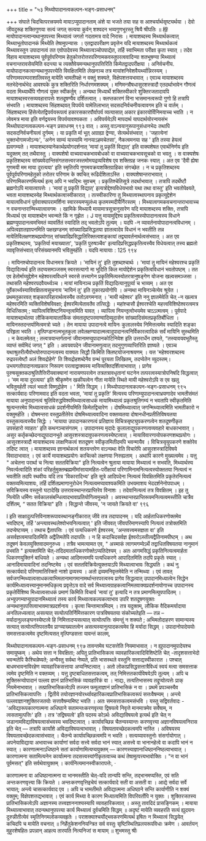 +++
title = "५३ मिथ्योपादानत्वकल्पन-भङ्ग-प्रसाधनम्"

+++
संघाते चिदचित्परत्त्रयमये मायाऽप्युपादानताम् अंशे या भजते तया सह स आश्चर्यार्थसृष्ट्यर्थया । देवो जीवदुरूह शक्तिगुणया सत्यं जगत् सत्यया कुर्वन् शश्वदन भव्यगुणभूरस्तु श्रियै श्रीपतिः ॥ 
穆 
मायोपादानत्वान्यथानुपपत्त्या मिथ्यात्वं जगतो गदतामत्र वादे निरासः । मायाशब्दस्य मिथ्यार्थकत्वात् मिथ्याभूतोपादानकं मिथ्येति तेषामुपन्यासः । एतद्वादपरीक्षण प्रवृत्तेन यदि मायाशब्दस्य मिथ्यार्थकत्वं मिथ्यावस्तुन उपादानत्वं तत एवोपादेवस्य मिथ्यात्वञ्चोपपाद्येत, तर्हि स्वाभिमता परीक्षा कृता स्यात् । तदेव विहाय मायाशब्दस्य पूर्वपूर्वपरिणाम हेतुकोत्तरोत्तरपरिणामकवस्तुपरत्ववादिन्या शतभूषण्या मिथ्यात्वं वचनान्तरावसेयमिति वदन्त्या च त्यक्तैवेयमन्यथानुपपत्तिरिति किमेतद्वादपरीक्षया । अनिर्वचनीय. मायोपादानकत्वान्यथानुपपत्त्येति विवक्षितमिति लेखनञ्च तत्र मायांशनिवेशवैयर्थ्यान्निरस्यम् । परिणामपरम्पराशालिवस्तु मायेति भामतीपक्षे न वक्तुं शक्यते, विक्षेपशत्तयभावात् । एवञ्च मायाशब्दस्य मतभेदेनार्थभेद आवश्यके कुत्र शक्तिरिति निर्धारणमशक्यम् । मणिमन्त्रौषधासुरशस्त्रादौ एतदर्थाभावेन गौणत्वं वदता मिथ्यार्थेपि गौणत्वं युक्त स्वीकर्तुम् । अन्यथा मिध्यार्थे शक्तिस्वीकारे शुक्तिरजतादावपि मायाशब्दस्वरसव्यवहारापत्तेः शतदूषण्यैव दर्शितत्वात् । क्लप्तकारणं विना भासमानत्वरूपो गुणो हि तत्रापि संभवति । 
मायाशब्दस्य सिंहशब्दवत् विपर्यये यामेतिलाभात् सदसदनिर्वचनीयत्वावगम इति च वार्तम् । सिंहशब्दस्य हिंसेत्येतद्विपर्ययरूपत्वं हकारसकारपौर्वापर्य व्यत्यासात् अकार इंकारयोर्विनिमयाच्च भवति । न त्वेवमत्र माया इति वर्णद्वयस्य विपर्ययावश्यकता । अविपर्ययेऽपि मापदार्थ यापदार्थयोरन्वयसंभ
मिथ्योपादानत्वकल्पन-भङ्ग प्रसाधनम् 
९९३ 
वात् । अस्तु वाऽन्वयानुरूपानुसंधानभेदः तथापि सदसदनिर्वचनीयत्वं दुर्गमम् । या प्रकृति र्मा भूत् अग्राह्या द्वेण्या, सेत्यर्थसंभवात् । 'जहात्येनां भुक्तभोगामजोऽन्यः', 'अनेन साम्यं यास्यामि नानयाऽहमचेतसा', नैकत्वमनया सह ' इति तस्या हेयत्वं ह्यवगम्यते । मायाशब्दस्यानेकार्थप्रयोगदर्शनात् 'मायां तु प्रकृतिं विद्यात्' इति वाक्यशेषत एवार्थनिर्णय इति यदुक्तम् तत् तथैवास्तु । वाक्यशेषो वाच्यवाचकभावबोधको वा वाच्यवाचकभावसूचको वा भवतु । स वाक्यशेषः प्रकृतिशब्दस्य सांख्यवेदान्तिसंगतसत्त्वरजस्तमोमयद्रव्यविशेष एव शक्तिग्रह जनकः स्यात् । अत एव 'दैवी ह्येषा गुणमयी मम माया दुरत्यया' इति स्मृतिरपि गुणमयक्रयशक्तिग्राहिका संगच्छेत । न च प्रकृतिशब्दस्य पूर्वपूर्वपरिणामहेतुको तरोतर परिणाम के क्वचित् रूढिर्दशिताऽस्ति । वाक्यशेषान्तराभावात् । परिणामिकारणमित्यर्थ इत्य् अपि न भवद्भिः सुवचम् । प्रकृतिश्चेतिसूत्रे तदर्थाभावात् । तत्रापि तदर्थेष्टौ ब्रह्मगोऽपि मायात्वापत्तेः । 'मायां तु प्रकृतिं विद्यात्' इत्यत्रोद्देश्यविधेयभावो यथा तथा वास्तु' इति भवतोपेक्ष्यते, भवता मायाशब्दस्येह मिथ्यार्थकत्वास्वीकारात् । तत्स्वीकारिणा तु मिथ्यात्वस्थापनाय प्रकृत्युद्देशेन मायात्वविधानं पूर्ववाक्यापरामर्शिना स्वारस्यमप्युलंध्य कृतमस्मदीयैर्निरस्तम् । मिथ्यात्वगमकवचनान्तराभावाच्च न वचनान्तरान्मिथ्यात्वावगमः । खामिके मिथ्यायै मायामात्रसूत्रानुसारेण यदि मायाशब्दस्य शक्तिः, तत्रापि मिध्यार्थ एव मायाशब्देन भवन्मते किं न गृझेत । 
J 
यत्तु मायामुद्दिश्य प्रकृतित्वस्योपादानत्वस्य विधाने ब्रह्मण्युपादानत्वमभिमतं व्यावर्तितं स्यादिति तद् भवतोऽपि तुल्यम् । यदपि -न व्यावर्तनायोपादानत्वविधानम् । अपित्वज्ञातज्ञापनमिति पक्षखण्डनम् सांख्यादिप्रसिद्धतया ज्ञातत्वादेव विधानं न भवतीति तन्न मायेतिविलक्षणशब्दप्रयोगात् सांख्यादिप्रसिद्धातिरिक्तत्वशङ्कायां तद्व्यावर्तनार्थत्वसंभवात् । अत एव प्रकृतिशब्दस्य, 'प्रकृतिर्या मयाख्याता', 'प्रकृतिं पुरुषञ्चैव' इत्यादिप्रसिद्धप्रकृतित्वस्यैव विधेयत्वात् तस्य ब्रह्मतो व्यावृत्तिसंभवात् परिसंख्यानमपि भवितुमर्हति । यदपि मायायाः : 
125 
९९४ 

। 
मायिनश्चोपादानत्व विधानमत्र क्रियते । 'मायिनं तु' इति तुशब्दश्चार्थः । 'मायां तु मायिनं महेश्वरश्च प्रकृतिं विद्यादित्यर्थ इति तदप्यसमञ्जसम् स्वरसत्यागो मा भूदिति किल मायोद्देशेन प्रकृतित्वविधानं भवतोपष्टम् । तत एव हेतोर्माय्युद्देशेन महेश्वरत्वविधाने स्वरसे तत्त्यागेन प्रकृतिमित्यस्योतरत्रानुषङ्गेण योजना खल्वसमञ्जसा । तथासति महेश्वरपदवैयर्थ्यञ्च । मायां मायिनञ्च प्रकृतिं विद्यादित्यानुपूर्व्या च भाव्यम् । अत एव पूर्वेकार्थ्यस्याविवक्षितत्वसूचनाय 'मायिनं तु' इति तुकारप्रयोगोपि । अन्यथा मायिनञ्चेत्येव श्रूयेत । प्रथमतुकारवत् शङ्कापरिहारार्थत्वस्यैव ततोऽवगमनात् । 'मायी महेश्वर' इति ननु ज्ञातमेवेति चेत् -न खल्वत्र महेश्वरमिति व्यक्तिविशेषविवक्षा; ईश्वरमित्येतावतैव तत्सिद्धेः । महांश्चासौ ईश्वरश्चेति महत्त्वविशिष्ठेश्वरत्वमत्र विधित्सितम् ; व्यापित्वविशिष्टनियन्तृत्वमिति यावत् । व्यापित्व नियन्तृत्वोभयमेव चाऽऽत्मत्वम् । पूर्वपादे मायाशब्दार्थतया लौकिकमायातार्किक संमतादृष्टपरमाण्वादिव्युदासेन सांख्यादिसंमतप्रकृतिर्बोधिता । मायिनस्तदन्तर्यामित्वमत्रो च्यते । तेन मायाया उपादानत्वे मायिनः कुलालस्येव निमित्तत्वमेव स्यादिति शङ्का परिहृता भवति । मृत्पिण्डानात्मभूतकुला लवेलक्षण्यादात्मत्वादुपादानत्वनिर्विकारत्वादिकं सर्वं मायिनि सुस्थमिति । न केवलमेतत् ; तत्त्वत्रयान्तर्गतानां जीवानामप्युपादानकोटिनिवेश इति उत्तरार्धेन दश्यते, “तस्यावयवभूतैस्तु व्याप्तं सर्वमिदं जगत् " इति । अवयवपदेन जीवानामणुत्वात् तदनुगुणव्याप्तिरिति ज्ञाष्यते । एवञ्च यथाश्रुतरीत्यैवोभयोरुपादानत्वस्य वाक्यतः सिद्धौ किमिति क्लिष्टयोजनाश्रयणम् । यत्त 'महेश्वरशब्दस्य रुद्रपरत्वेष्टौ अलं शिवद्रोहेणे' ति शिवद्रोहशब्देनैव ग्रन्थं पूरयता लिखितम्, तदप्येतेन व्युदस्तम्। उभयगतोपादानत्वप्रकार निरूपण परत्वाद्वाक्यस्य मायिव्यक्तिदर्शित्वाभावात् । प्रागेव पुरुषसूक्तकठश्रुतितैत्तिरीयवाक्यानां नारायणपरत्वेन तत्रतत्रावधृतानां घटनेन तत्परत्वस्यात्रोपनिषदि सिद्धत्वात् । 'मम माया दुरत्यया' इति श्रीकृष्णेन खकीयत्वेन गीता मायेति स्थिते मायी महेश्वरोऽपि स एव खलु भवितुमर्हती त्यलं भवतो विष्णुद्रोहेण । 
' 
मिति सिद्धम् । 
I 
मिथ्योपादानत्वकल्पन-भङ्ग-प्रसाधनम् 
९९५ 
सत्कार्यवादः परिणामवाद इति वदता भवता, 'मायां तु प्रकृति' मित्यस्य परिणाम्युपादानत्वाभ्रयणादेव भामतीसंमतं मायाया अनुपादानत्वं श्रुतिविरुद्धविश्वमिथ्यात्वसाधकं मायामिथ्यात्वं प्रकृतश्रुतिगम्यं न भवतापि स्वीकृतमिति श्रुत्यन्तरमेव मिथ्यात्वसाधकं प्रदर्शनीयमिति किमेतद्विचारेण । दोषमिथ्यात्वात् जगन्मिथ्यात्वमिति भामतीकारो न वक्तुमर्हति । दोषमन्तरा वस्तुप्रतीतेरेव दोषमिथ्यात्ववादिना वक्तव्यतया दोषानधीनप्रतीतिविषयतया वस्तुसत्यत्वस्यैव सिद्धेः । 'मायाया उपादानकारणत्वं प्रतिज्ञाय विचित्रसृष्ट्युपकरणत्वेन शतदूषणीकृत उपसंहारो व्याहतः' इति कथनञ्चासंगतम् । उपादानस्य मृदादेः कुलालाद्युपकरणत्वव्यवहारे बाधकाभावात् । असुर कर्तृकच्छेदनाद्युपादानभूते आसुरशस्त्रादावुपकरणत्वस्येष्टत्वात् । मायाविवारणायोपकरणशब्दप्रयोगः । आसुरशस्त्रादौ मायाशब्दस्य लाक्षणिकत्वं शतदूषण स्वीकृतमितीदमपि भवन्मायैव । विचित्रसृयुपकरणे शक्तेरेव तदिष्ट त्वात् । मायाशब्दस्य ज्ञानार्थकत्वं शतयन्तरेण वाऽन्यथा वेति विचारेपि आसुरशस्त्रादिविषये विवादाभावात् । एवं कार्ये मायाशब्दप्रयोगः काचित्को लक्षणया निरुह्यताम् । अथापि कारणे मुख्यत्वमेव । 
यत्तु " अचेतना परार्था च नित्या सततविक्रिया" इति नित्यत्वेन श्रुताया मायाया मिथ्यात्वं न सभवति, मिथ्यार्थस्य निवर्त्यत्वादिति शंकां परिहर्तुमुक्तम्ब्रह्ममीमांसायामहित-परीक्षायां परिणामिनामनित्यत्वस्योक्ततया नित्यत्वं न भवतीति तदपि स्थवीयः यदि तत्र 'विकारादिभ्य' इति सूत्रे आदिपदेना नित्यत्वं विवक्षितमिति प्रकृतेरनित्यत्वं वक्तव्यमित्याशयः, तर्हि दर्शितप्रमाणानुरोधेन नित्यत्वमप्यावश्यकमिति उभयमाशय भेददर्शनेनोपपाधम् । सविक्रियस्य वस्तुनो घटादेखि उत्तरावस्थान्तरप्राप्तिरेव विनाशः । तदेवानित्यत्वं तत्र विवक्षितम् । इह तु नित्येति धर्मिणः सर्वकालसंबन्धित्वादभावाप्रतियोगित्वमुच्यते । अवस्थान्तरप्राप्तिरूपमनित्यत्वमस्तीति चात्रैव दर्शितम्, “ सतत विक्रिया" इति । सिद्धान्ते जीवस्य, 'न जायते क्रियते वा' 
९९६ 

I 
इति साक्षादुत्पत्तिविनाशरूपावस्थानङ्गीकारात् जीवे तत्र तदापादनम् । यदि आर्हताधिकरणोक्तमेव भवदिष्टम्, तर्हि 'अन्त्यावस्थलेश्वोभयनित्यत्वात् ' इति जीववत् जीवपरिमाणस्यापि नित्यत्वं तत्रोक्तमिति तदप्येष्टव्यम् । तथाच द्वैतापत्तिः । एवं पत्यधिकरणे ईश्वरस्य, 'अन्तवत्त्वमसज्ञता वा' इति असर्वज्ञत्वमापादितमिति अद्वैतिमतेपि तदापतिः । न हि कदाचिदसर्वज्ञ ईश्वरोऽस्तीत्यद्वैतिनामपीष्टम् । अथ तदूषणं केवलयुक्तिवादमनुरुध्य । तत्रैव भामत्यामत एव, " अस्माकं त्वागमगम्येऽर्थे तद्वाधितविषयतया नानुमानं प्रभवति " इत्यक्तमिति चेत्-तदिदमाताधिकरणोक्तेऽप्यतिदेश्यम् । अतः आगमसिद्धं प्रकृतिनित्यत्वमार्हता धिकरणयुक्तिर्न बाधियते । अन्यथा आदिमत्त्वमपि पत्यधिकरणे आपादितमिति तदपि प्रकृतेः स्यात् । आनादिमायावादिनां तदनिष्टमेव । एवं सततविक्रियेत्युक्त्तयाऽपि मिथ्यात्वाभावः सिद्ध्यति । कथं नु सत्कार्यवादे परिणामातिरिक्तो नाशो द्रव्यस्य । अतो द्रव्यमनिवृत्तमेवेति न तन्मिथ्या । 
एवं तावत् सर्वजगन्मिथ्यात्वसाधकत्वाभिमतानामागमानामर्थान्तरपरत्वस्य प्रागेव सिद्धत्वात् उपादानमिध्यात्वेन सिद्धेन कार्यमिध्यात्वस्यानुमानमधिकृत्य प्रवृत्तेऽत्र वादे सर्व मिथ्यात्वग्राहकत्वानिमतवाक्यप्रदर्शनायोगाच्च उपादानस्य प्रकृतेर्विशिष्य मिध्यात्वसाधकं प्रमाणं किमिति विचार्य 'मायां तु' इत्यादि न तत्र प्रमाणमित्युपपादितम् । अभ्युपगम्याप्युपादानमिथ्यात्वं तस्य कार्य मिथ्यात्वकल्पकत्वाभाव उपरि शतदूषणयुक्तः अन्यथानुपपत्तित्वाभावमात्रप्रदर्शनाय । कृत्वा चिन्तामात्रमिदम् । तत्र यदुक्तम्, लौकिक वैदिकमर्यादाया अनतिलध्यत्वात् असत्यात् सत्योत्पतिर्निमित्तकारण पात्रविषयतया संकोच्यतेइति — तन्न – मर्यादानुल्लङ्घनस्येष्टत्वे हि निमित्तादप्यसत्यात् सत्योत्पत्तिः संमन्तुं न शक्यते ; अभिमतोदाहरण सामान्यस्य सत्यात् सत्योत्पत्तिपरतयैव प्राग्व्याख्यातत्वेन असत्यस्यानुत्पादकत्वमेव हि मर्यादा सिद्धम् । उपादानोपादेययोः समसत्ताकत्वमेव दृष्टमित्यसत् मृत्पिण्डसत्ता यावन्तं कालम्, 


मिथ्योपादानत्वकल्पन-भङ्ग-प्रसाधनम् 
९९७ 
तावन्तमेव घटसत्तेति नियमाभावात् । न ह्युपादानमुपादेयश्च समायुष्कम् । अथेय सत्ता न विवक्षिता; अपितु प्रातिभासिकत्व व्यावहारिकत्वादिविशिष्टेति चेत् -तादृशसत्ताभेदो भवन्मतेपि कैश्चिन्नेष्यते; अन्यैस्तु सर्वथा नेष्यते, प्रति भासस्थले वस्तुनि सत्ताद्यस्वीकारात । पश्चात् बाधमभावनाविरहेण व्यावहारिकसत्ताया अप्यनिष्टत्वात् । अतो लोकाप्रसिद्धसत्तात्रैविध्यं स्वयं मत्वा समसत्ताक त्वमेव दृष्टमिति न वक्तव्यम् । यत्तु दृष्टबाधितसत्ताकत्वम्, तत् निमित्ततकार्यविषयेऽपि तुल्यम् । 
अपि च शुक्तिरूप्योपादानं पल्लव ज्ञानं प्रातिभासिकं व्यावहारिकं वा । नाद्यः, तत्यतिभासस्य तद्रूप्योत्पत्तेः प्राक् नियमेनाभावात् । तत्प्रातिभासिकत्वेऽपि तज्जन फमूलाज्ञानं प्रातिभासिकं न वा । प्रथमे प्रपञ्चस्यैव प्रातिभासिकत्वापत्तिः । द्वितीये तयोरज्ञानयोरर्थ्यावहारिकत्वप्रातिभासिकत्वरूपं सत्तःवैषम्यम् । अन्त्ये पल्लवाज्ञानशुक्तिरजतयोः सत्तावैषम्यमिष्ट भवति । अतः समसत्ताकत्वमसंभवि । यस्तु सद्विवर्तवादः -'अविद्यारूपकारणात्मना अधिष्ठाने सतामन्तःकरणवृत्त्या द्विषयत्वे निवृत्ते मानमात्रमेव सर्वेषाम्, न त्वसतामुत्पत्तिः' इति । तत्र 'तद्विषयत्वे' इति पदस्य कोऽर्थः अविद्याविषयत्वे इत्यर्थ इति चेत् न जडानामविद्याविषयत्वासंभवस्य भवदिष्टत्वात् । कार्यावच्छिन्न चैतन्यस्यान्तः करणवृत्त्या अज्ञानविषयत्वनिरास इति चेत् — तत्रापि कार्यांशे अविद्याविषयत्वाभावात् । विषयतावच्छेदकत्वमपि नास्ति । अविषयस्य विषयतावच्छेदकत्वासंभवात् । चैतन्ये कार्यावच्छिन्नत्वमपि न भवति । सत्यय्यावस्तुनोः संसर्गायोगात् । अपनेयाविद्याया अभावाच्च कार्याणां सर्वदा सत्त्वे सर्वदा भानं स्यात् असत्त्वे वा भानानहेत्वे वा कदापि भानं न स्यात् । कारणात्मनाऽधिष्ठाने सतां कार्याणामित्यप्ययुक्तम् — कारणस्याज्ञानाधिष्ठाननिष्ठत्वाभावात् । कारणात्मना सतामित्यनेन कार्यात्मना तदसत्त्वस्यांगीकृतत्वाच्च कथं तेषामुत्पत्त्यभावोक्तिः । "न वा भानं पूर्वमसत्" इति सर्वथेवायुक्तम् । कार्यनित्यमानस्वीकारापत्तेः, 
· 

कारणात्मना वा अधिष्ठानात्मना वा भानमस्तीति चेत्-यदि तान्यपि सन्ति, तद्भानमप्यस्ति, एवं सति अन्तःकरणवृत्त्या किं क्रियते । अन्तःकरणवृत्तिइचेयं सत्कार्यवादे सती वा असती वा । आद्ये सर्वदा सर्वे भायात्; अन्त्ये चासत्कार्यवाद एव । अपि च भामतीमते अविद्यात्मना अधिष्ठाने सन्ति कार्याणीति न शक्यं वक्तुम्; विक्षेपशत्तद्यभावात् । एवं कार्य मिथ्या वे कारण मिध्यात्वमिति विपरिवर्तोपि न युक्तः । शुक्तिरजतस्य प्रातिभासिकत्वेऽपि अज्ञानस्य तत्त्वज्ञाननाश्यस्यापि व्यावहारिकत्वात् । अस्तु तावदिदं प्रासङ्गिकम् । मायाया मिथ्यात्वाभावात् तदन्यथानुपपत्त्या कार्य मिथ्यात्वं दुर्वचमिति सिद्धम् ॥ 
अदृष्टं मायेति व्यवहरति सत्यं ह्युदयनः दुरुन्नीतीत्येवं स्मृतिनिगमलोकव्यवहृतेः । पराशक्याश्चर्योद्भवकरणमित्यर्थ इषितः 
न मिथ्यात्वं सिद्धयेत् कचिदपि च मायेति वचनात् ॥ 
निर्हेतुकेशननियन्त्रित सर्व वस्तुः सृष्टिस्थितिप्रलयरूपविधाः क्रमेण । 
आवर्तयन् मुहुरशेषहितः प्रपन्नान् 
आहत्य तारयति नित्यनिजां स मायाम् ॥ 
शुभमस्तु 
श्रीः 